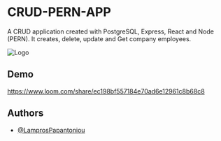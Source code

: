 
# CRUD-PERN-APP

A CRUD application created with PostgreSQL, Express, React and Node (PERN). It creates,
delete, update and Get company employees.

![Logo](https://www.freecodecamp.org/news/content/images/size/w2000/2020/03/PERN.png)


## Demo

https://www.loom.com/share/ec198bf557184e70ad6e12961c8b68c8
## Authors

- [@LamprosPapantoniou ](https://github.com/LamprosPapantoniou)

